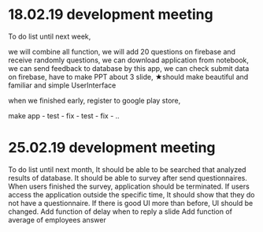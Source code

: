# 18.02.19 development meeting

To do list until next week,

we will combine all function,
we will add 20 questions on firebase 
and receive randomly questions,
we can download application from notebook,
we can send feedback to database by this app,
we can check submit data on firebase,
have to make PPT about 3 slide,
★should make beautiful and familiar and simple UserInterface

when we finished early,
register to google play store,

make app - test - fix - test - fix - ..


# 25.02.19 development meeting

To do list until next month,
It should be able to be searched that analyzed results of database.
It should be able to survey after send questionnaires.
When users finished the survey, application should be terminated.
If users access the application outside the specific time, It should show that they do not have a questionnaire.
If there is good UI more than before, UI should be changed.
Add function of delay when to reply a slide
Add function of average of employees answer
